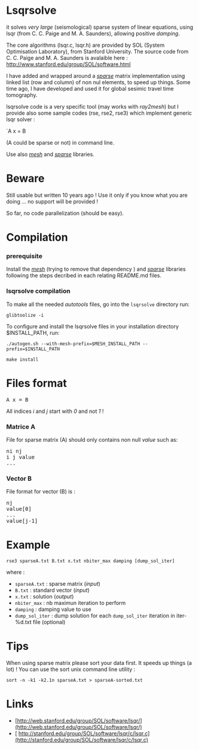 # Lsqrsolve

it solves *very large* (seismological) sparse system of linear equations, using lsqr (from C. C. Paige and M. A. Saunders), allowing positive *damping*.

The core algorithms (lsqr.c, lsqr.h) are provided by SOL (System Optimisation Laboratory), from Stanford University. The source code from C. C. Paige and M. A. Saunders is avalaible here :
	http://www.stanford.edu/group/SOL/software.html

I have added and wrapped around a *[sparse](https://github.com/marcopovitch/sparse)* matrix implementation using linked list (row and column) of non nul elements, to speed up things. Some time ago, I have developed and used it for global sesimic travel time tomography.

lsqrsolve code is a very specific tool (may works with *ray2mesh*) but 
I provide also some sample codes (rse, rse2, rse3) which implement generic
lsqr solver :

`A x = B

(A could be sparse or not) in command line.

Use also *[mesh](https://github.com/marcopovitch/mesh)* and *[sparse](https://github.com/marcopovitch/sparse)* libraries.

# Beware
 
Still usable but written 10 years ago ! Use it only if you know what you are doing ... no support will be provided !

So far, no code parallelization (should be easy).


# Compilation

### prerequisite

Install the *[mesh](https://github.com/marcopovitch/mesh)* (trying to remove that dependency ) and *[sparse](https://github.com/marcopovitch/sparse)* libraries following the steps decribed in each relating README.md files. 

### lsqrsolve compilation  

To make all the needed *autotools* files, go into the `lsqrsolve` directory run:

`glibtoolize -i`

To configure and install the lsqrsolve files in your installation directory $INSTALL_PATH, run:

`./autogen.sh --with-mesh-prefix=$MESH_INSTALL_PATH --prefix=$INSTALL_PATH`

`make install`
 
 
# Files format
<pre>
A x = B
</pre>

All indices *i* and *j* start with *0* and not *1* !

### Matrice A

File for sparse matrix (A) should only contains non null *value* such as:
<pre>
ni nj
i j value
...
</pre>

### Vector B

File format for vector (B) is :
<pre>
nj
value[0]
...
value[j-1]
</pre>

# Example
`rse3 sparseA.txt B.txt x.txt nbiter_max damping [dump_sol_iter]`

where :

- `sparseA.txt`   : sparse matrix (*input*)
- `B.txt`         : standard vector (*input*)
- `x.txt`         : solution (*output*)
- `nbiter_max`   : nb maximun iteration to perform
- `damping`      : damping value to use
- `dump_sol_iter` : dump solution for each `dump_sol_iter` iteration in iter-%d.txt file (optional)

# Tips
When using sparse matrix please sort your data first. It speeds up things (a lot) !
You can use the sort unix command line utility :

`sort -n -k1 -k2.1n sparseA.txt > sparseA-sorted.txt`




# Links

* [http://web.stanford.edu/group/SOL/software/lsqr/](http://web.stanford.edu/group/SOL/software/lsqr/)
* [ http://stanford.edu/group/SOL/software/lsqr/c/lsqr.c](http://stanford.edu/group/SOL/software/lsqr/c/lsqr.c)

